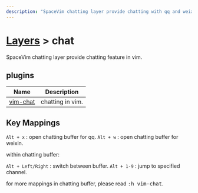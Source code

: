 ```yaml
---
description: "SpaceVim chatting layer provide chatting with qq and weixin in vim."
---
```


# [Layers](https://spacevim.org/layers) > chat

SpaceVim chatting layer provide chatting feature in vim.

## plugins


Name   | Description
----- | ------------------
[vim-chat](https://github.com/vim-chat/vim-chat) | chatting in vim.

## Key Mappings

`Alt + x` : open chatting buffer for qq.
`Alt + w` : open chatting buffer for weixin.

within chatting buffer:

`Alt + Left/Right` : switch between buffer.
`Alt + 1-9` : jump to specified channel.

for more mappings in chatting buffer, please read <kbd>:h vim-chat</kbd>.
